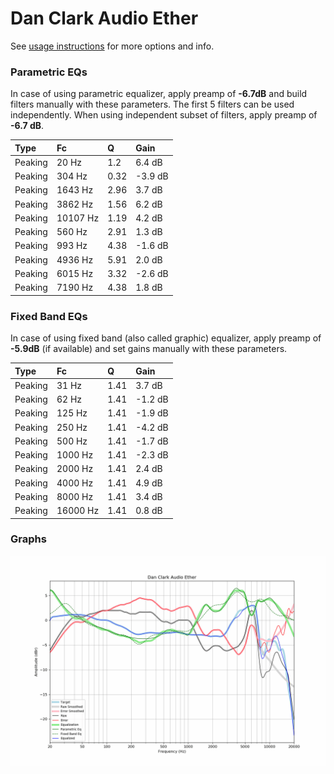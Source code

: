 # Dan Clark Audio Ether
See [usage instructions](https://github.com/jaakkopasanen/AutoEq#usage) for more options and info.

### Parametric EQs
In case of using parametric equalizer, apply preamp of **-6.7dB** and build filters manually
with these parameters. The first 5 filters can be used independently.
When using independent subset of filters, apply preamp of **-6.7 dB**.

| Type    | Fc       |    Q | Gain    |
|:--------|:---------|:-----|:--------|
| Peaking | 20 Hz    | 1.2  | 6.4 dB  |
| Peaking | 304 Hz   | 0.32 | -3.9 dB |
| Peaking | 1643 Hz  | 2.96 | 3.7 dB  |
| Peaking | 3862 Hz  | 1.56 | 6.2 dB  |
| Peaking | 10107 Hz | 1.19 | 4.2 dB  |
| Peaking | 560 Hz   | 2.91 | 1.3 dB  |
| Peaking | 993 Hz   | 4.38 | -1.6 dB |
| Peaking | 4936 Hz  | 5.91 | 2.0 dB  |
| Peaking | 6015 Hz  | 3.32 | -2.6 dB |
| Peaking | 7190 Hz  | 4.38 | 1.8 dB  |

### Fixed Band EQs
In case of using fixed band (also called graphic) equalizer, apply preamp of **-5.9dB**
(if available) and set gains manually with these parameters.

| Type    | Fc       |    Q | Gain    |
|:--------|:---------|:-----|:--------|
| Peaking | 31 Hz    | 1.41 | 3.7 dB  |
| Peaking | 62 Hz    | 1.41 | -1.2 dB |
| Peaking | 125 Hz   | 1.41 | -1.9 dB |
| Peaking | 250 Hz   | 1.41 | -4.2 dB |
| Peaking | 500 Hz   | 1.41 | -1.7 dB |
| Peaking | 1000 Hz  | 1.41 | -2.3 dB |
| Peaking | 2000 Hz  | 1.41 | 2.4 dB  |
| Peaking | 4000 Hz  | 1.41 | 4.9 dB  |
| Peaking | 8000 Hz  | 1.41 | 3.4 dB  |
| Peaking | 16000 Hz | 1.41 | 0.8 dB  |

### Graphs
![](./Dan%20Clark%20Audio%20Ether.png)